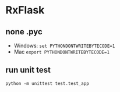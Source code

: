 # RxFlask

## none .pyc
* Windows: `set PYTHONDONTWRITEBYTECODE=1`
* Mac `export PYTHONDONTWRITEBYTECODE=1`

## run unit test
`python -m unittest test.test_app`
